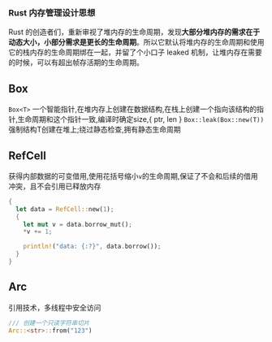 ### Rust 内存管理设计思想
Rust 的创造者们，重新审视了堆内存的生命周期，发现**大部分堆内存的需求在于动态大小，小部分需求是更长的生命周期**。所以它默认将堆内存的生命周期和使用它的栈内存的生命周期绑在一起，并留了个小口子 leaked 机制，让堆内存在需要的时候，可以有超出帧存活期的生命周期。

## Box
`Box<T>` 一个智能指针,在堆内存上创建在数据结构,在栈上创建一个指向该结构的指针,生命周期和这个指针一致,编译时确定size,{ ptr, len }
`Box::leak(Box::new(T))` 强制结构T创建在堆上;绕过静态检查,拥有静态生命周期


## RefCell
获得内部数据的可变借用,使用花括号缩小`v`的生命周期,保证了不会和后续的借用冲突，且不会引用已释放内存
```rs
{
  let data = RefCell::new(1);
  {
    let mut v = data.borrow_mut();
    *v += 1;

    println!("data: {:?}", data.borrow());
  }
}
```

## Arc
引用技术，多线程中安全访问
```rs
/// 创建一个只读字符串切片
Arc::<str>::from("123")
```
